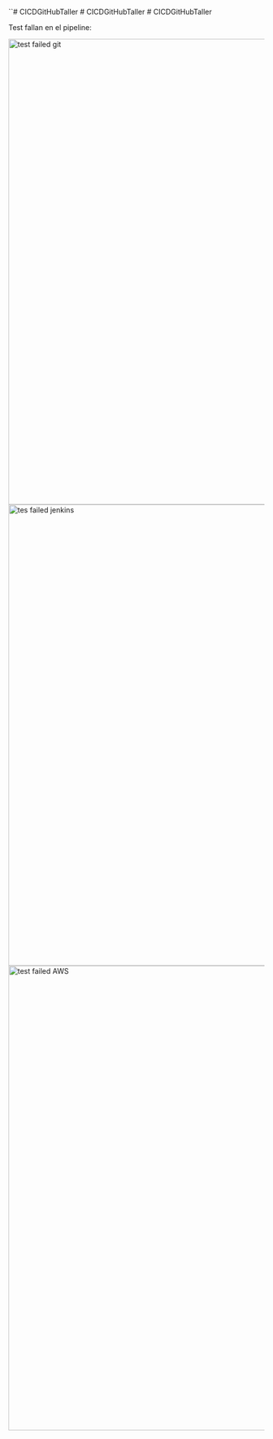 ``# CICDGitHubTaller
#   C I C D G i t H u b T a l l e r 
 
 # CICDGitHubTaller

Test fallan en el pipeline: 

<img width="916" alt="test failed git" src="https://github.com/user-attachments/assets/4086e3f5-8a3b-40fc-82e8-779ff18b2a04">


<img width="907" alt="tes failed jenkins" src="https://github.com/user-attachments/assets/2fa6d3c4-f6ee-4a7a-a72e-fcfd427097d8">


<img width="914" alt="test failed AWS" src="https://github.com/user-attachments/assets/79490826-3eff-4847-9ee7-37e48a5bdad7">
